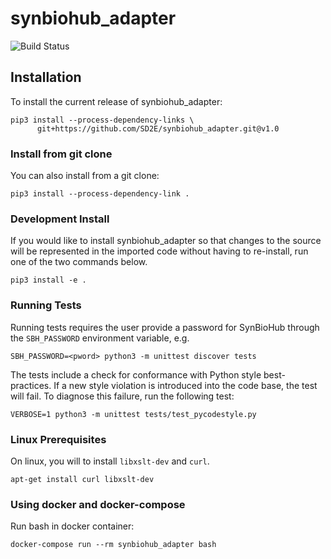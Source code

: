 
# synbiohub_adapter
![Build Status](https://api.travis-ci.com/SD2E/synbiohub_adapter.svg?branch=master)

## Installation

To install the current release of synbiohub_adapter:

```shell
pip3 install --process-dependency-links \
      git+https://github.com/SD2E/synbiohub_adapter.git@v1.0
```

### Install from git clone

You can also install from a git clone:

```shell
pip3 install --process-dependency-link .
```

### Development Install

If you would like to install synbiohub_adapter so that changes to the
source will be represented in the imported code without having to
re-install, run one of the two commands below.

```
pip3 install -e .
```

### Running Tests

Running tests requires the user provide a password for SynBioHub through the `SBH_PASSWORD` environment variable, e.g.

```
SBH_PASSWORD=<pword> python3 -m unittest discover tests
```

The tests include a check for conformance with Python style best-practices. If a new style violation is introduced into
the code base, the test will fail. To diagnose this failure, run the following test:

```
VERBOSE=1 python3 -m unittest tests/test_pycodestyle.py
```

### Linux Prerequisites

On linux, you will to install `libxslt-dev` and `curl`.

```
apt-get install curl libxslt-dev
```

### Using docker and docker-compose
Run bash in docker container:
```
docker-compose run --rm synbiohub_adapter bash
```
